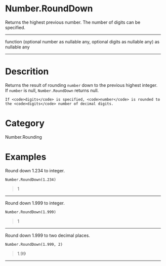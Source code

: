 ﻿# Number.RoundDown
Returns the highest previous number. The number of digits can be specified.
***
function (optional number as nullable any, optional digits as nullable any) as nullable any
***
# Descrition 
Returns the result of rounding <code>number</code> down to the previous highest integer. If <code>number</code> is null, <code>Number.RoundDown</code> returns null.
    
    If <code>digits</code> is specified, <code>number</code> is rounded to the <code>digits</code> number of decimal digits.
  
# Category 
Number.Rounding
# Examples 
Round down 1.234 to integer.
```
Number.RoundDown(1.234)
```
> 1
***
Round down 1.999 to integer.
```
Number.RoundDown(1.999)
```
> 1
***
Round down 1.999 to two decimal places.
```
Number.RoundDown(1.999, 2)
```
> 1.99
***
